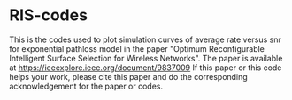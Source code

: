 # RIS-codes
This is the codes used to plot simulation curves of average rate versus snr for exponential pathloss model in the paper "Optimum Reconfigurable Intelligent Surface Selection for Wireless Networks". The paper is available at https://ieeexplore.ieee.org/document/9837009
If this paper or this code helps your work, please cite this paper and do the corresponding acknowledgement for the paper or codes. 

